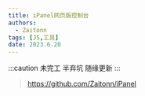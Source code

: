 ```yaml
---
title: iPanel网页版控制台
authors: 
  - Zaitonn
tags: [JS,工具]
date: 2023.6.20
---
```


:::caution
未完工 半弃坑 随缘更新
:::

><https://github.com/Zaitonn/iPanel>
